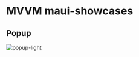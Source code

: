 # MVVM maui-showcases
## Popup
![popup-light](https://github.com/adpartage/maui-showcases/assets/18365459/1069c6cb-2e95-4764-9056-aaa311820ead)

